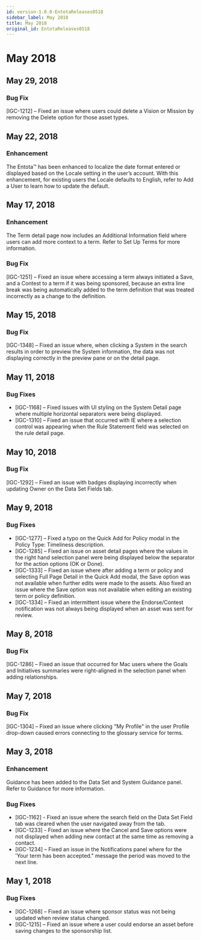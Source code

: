 ```yaml
---
id: version-1.0.0-EntotaReleases0518
sidebar_label: May 2018
title: May 2018
original_id: EntotaReleases0518
---
```


# May 2018

## May 29, 2018

### Bug Fix

[IGC-1212] – Fixed an issue where users could delete a Vision or Mission by removing the Delete option for those asset types.

## May 22, 2018

### Enhancement

The Entota™ has been enhanced to localize the date format entered or displayed based on the Locale setting in the user’s account. With this enhancement, for existing users the Locale defaults to English, refer to Add a User to learn how to update the default.

## May 17, 2018

### Enhancement

The Term detail page now includes an Additional Information field where users can add more context to a term. Refer to Set Up Terms for more information.

### Bug Fix

[IGC-1251] – Fixed an issue where accessing a term always initiated a Save, and a Contest to a term if it was being sponsored, because an extra line break was being automatically added to the term definition that was treated incorrectly as a change to the definition.

## May 15, 2018

### Bug Fix

[IGC-1348] – Fixed an issue where, when clicking a System in the search results in order to preview the System information, the data was not displaying correctly in the preview pane or on the detail page.

## May 11, 2018

### Bug Fixes

* [IGC-1168] – Fixed issues with UI styling on the System Detail page where multiple horizontal separators were being displayed.
* [IGC-1310] – Fixed an issue that occurred with IE where a selection control was appearing when the Rule Statement field was selected on the rule detail page.

## May 10, 2018

### Bug Fix

[IGC-1292] – Fixed an issue with badges displaying incorrectly when updating Owner on the Data Set Fields tab.

## May 9, 2018

### Bug Fixes

* [IGC-1277] – Fixed a typo on the Quick Add for Policy modal in the Policy Type: Timeliness description.
* [IGC-1285] – Fixed an issue on asset detail pages where the values in the right hand selection panel were being displayed below the separator for the action options (OK or Done).
* [IGC-1333] – Fixed an issue where after adding a term or policy and selecting Full Page Detail in the Quick Add modal, the Save option was not available when further edits were made to the assets. Also fixed an issue where the Save option was not available when editing an existing term or policy definition.
* [IGC-1334] – Fixed an intermittent issue where the Endorse/Contest notification was not always being displayed when an asset was sent for review.

## May 8, 2018

### Bug Fix

[IGC-1286] – Fixed an issue that occurred for Mac users where the Goals and Initiatives summaries were right-aligned in the selection panel when adding relationships.

## May 7, 2018

### Bug Fix

[IGC-1304] – Fixed an issue where clicking "My Profile" in the user Profile drop-down caused errors connecting to the glossary service for terms.

## May 3, 2018

### Enhancement

Guidance has been added to the Data Set and System Guidance panel. Refer to Guidance for more information.

### Bug Fixes

* [IGC-1162] - Fixed an issue where the search field on the Data Set Field tab was cleared when the user navigated away from the tab.
* [IGC-1233] - Fixed an issue where the Cancel and Save options were not displayed when adding new contact at the same time as removing a contact.
* [IGC-1234] – Fixed an issue in the Notifications panel where for the 'Your term has been accepted." message the period was moved to the next line.

## May 1, 2018

### Bug Fixes

* [IGC-1268] – Fixed an issue where sponsor status was not being updated when review status changed.
* [IGC-1215] – Fixed an issue where a user could endorse an asset before saving changes to the sponsorship list.